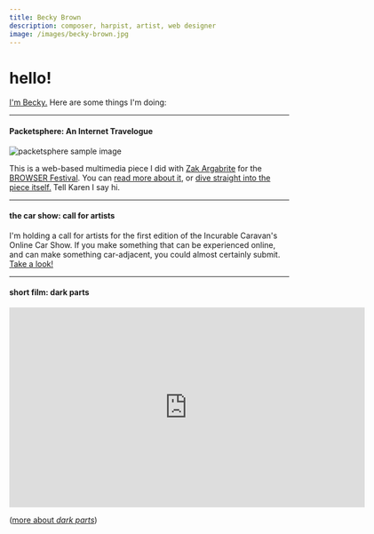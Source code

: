 ```yaml
---
title: Becky Brown
description: composer, harpist, artist, web designer
image: /images/becky-brown.jpg
---
```


# hello!

[I'm Becky.](/about) Here are some things I'm doing:

---

#### Packetsphere: An Internet Travelogue

![packetsphere sample image](/images/projects/packetsphere1.png)

This is a web-based multimedia piece I did with [Zak Argabrite](https://www.zakargabrite.com/) for the [BROWSER Festival](https://browsersound.com). You can [read more about it](/work/packetsphere), or [dive straight into the piece itself.](packetsphere-breckelli.vercel.app/) Tell Karen I say hi.

---

#### the car show: call for artists

I'm holding a call for artists for the first edition of the Incurable Caravan's Online Car Show. If you make something that can be experienced online, and can make something car-adjacent, you could almost certainly submit. [Take a look!](/work/online-car-show)

---

#### short film: dark parts

<iframe src="https://player.vimeo.com/video/393748874?title=0&byline=0&portrait=0" width="640" height="360" frameborder="0" allow="autoplay; fullscreen" allowfullscreen></iframe>

([more about *dark parts*](/work/dark-parts))